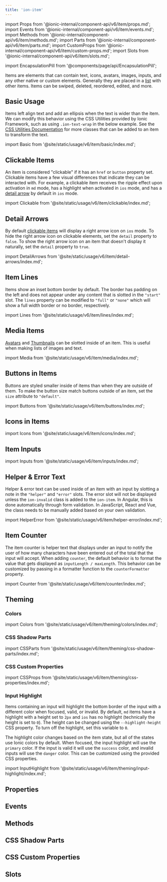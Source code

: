 ```yaml
---
title: 'ion-item'
---
```


import Props from '@ionic-internal/component-api/v6/item/props.md';
import Events from '@ionic-internal/component-api/v6/item/events.md';
import Methods from '@ionic-internal/component-api/v6/item/methods.md';
import Parts from '@ionic-internal/component-api/v6/item/parts.md';
import CustomProps from '@ionic-internal/component-api/v6/item/custom-props.md';
import Slots from '@ionic-internal/component-api/v6/item/slots.md';

<head>
  <title>ion-item: Input, Edit, or Delete iOS and Android Item Elements</title>
  <meta
    name="description"
    content="ion-item elements for iOS/Android contain text, icons, images, and other custom elements. They're placed in a list and can be input, deleted, edited, and more."
  />
</head>

import EncapsulationPill from '@components/page/api/EncapsulationPill';

<EncapsulationPill type="shadow" />

Items are elements that can contain text, icons, avatars, images, inputs, and any other native or custom elements. Generally they are placed in a [list](./list) with other items. Items can be swiped, deleted, reordered, edited, and more.

## Basic Usage

Items left align text and add an ellipsis when the text is wider than the item. We can modify this behavior using the CSS Utilities provided by Ionic Framework, such as using `.ion-text-wrap` in the below example. See the [CSS Utilities Documentation](/docs/layout/css-utilities) for more classes that can be added to an item to transform the text.

import Basic from '@site/static/usage/v6/item/basic/index.md';

<Basic />

## Clickable Items

An item is considered "clickable" if it has an `href` or `button` property set. Clickable items have a few visual differences that indicate they can be interacted with. For example, a clickable item receives the ripple effect upon activation in `md` mode, has a highlight when activated in `ios` mode, and has a [detail arrow](#detail-arrows) by default in `ios` mode.

import Clickable from '@site/static/usage/v6/item/clickable/index.md';

<Clickable />

## Detail Arrows

By default [clickable items](#clickable-items) will display a right arrow icon on `ios` mode. To hide the right arrow icon on clickable elements, set the `detail` property to `false`. To show the right arrow icon on an item that doesn't display it naturally, set the `detail` property to `true`.

import DetailArrows from '@site/static/usage/v6/item/detail-arrows/index.md';

<DetailArrows />


<!--

TODO add this functionality back as a css variable

This feature is not enabled by default on clickable items for the `md` mode, but it can be enabled by setting the following CSS variable:

```css
--item-detail-push-show: true;
```

See the [theming documentation](/docs/theming/css-variables) for more information.

-->

## Item Lines

Items show an inset bottom border by default. The border has padding on the left and does not appear under any content that is slotted in the `"start"` slot. The `lines` property can be modified to `"full"` or `"none"` which will show a full width border or no border, respectively.

import Lines from '@site/static/usage/v6/item/lines/index.md';

<Lines />

## Media Items

[Avatars](./avatar) and [Thumbnails](./thumbnail) can be slotted inside of an item. This is useful when making lists of images and text.

import Media from '@site/static/usage/v6/item/media/index.md';

<Media />

## Buttons in Items

Buttons are styled smaller inside of items than when they are outside of them. To make the button size match buttons outside of an item, set the `size` attribute to `"default"`.

import Buttons from '@site/static/usage/v6/item/buttons/index.md';

<Buttons />

## Icons in Items

import Icons from '@site/static/usage/v6/item/icons/index.md';

<Icons />

## Item Inputs

import Inputs from '@site/static/usage/v6/item/inputs/index.md';

<Inputs />

## Helper & Error Text

Helper & error text can be used inside of an item with an input by slotting a note in the `"helper"` and `"error"` slots. The error slot will not be displayed unless the `ion-invalid` class is added to the `ion-item`. In Angular, this is done automatically through form validation. In JavaScript, React and Vue, the class needs to be manually added based on your own validation.

import HelperError from '@site/static/usage/v6/item/helper-error/index.md';

<HelperError />

## Item Counter

The item counter is helper text that displays under an input to notify the user of how many characters have been entered out of the total that the input will accept. When adding `counter`, the default behavior is to format the value that gets displayed as `inputLength / maxLength`. This behavior can be customized by passing in a formatter function to the `counterFormatter` property.

import Counter from '@site/static/usage/v6/item/counter/index.md';

<Counter />

## Theming

### Colors

import Colors from '@site/static/usage/v6/item/theming/colors/index.md';

<Colors />

### CSS Shadow Parts

import CSSParts from '@site/static/usage/v6/item/theming/css-shadow-parts/index.md';

<CSSParts />

### CSS Custom Properties

import CSSProps from '@site/static/usage/v6/item/theming/css-properties/index.md';

<CSSProps />

### Input Highlight

Items containing an input will highlight the bottom border of the input with a different color when focused, valid, or invalid. By default, `md` items have a highlight with a height set to `2px` and `ios` has no highlight (technically the height is set to `0`). The height can be changed using the `--highlight-height` CSS property. To turn off the highlight, set this variable to `0`.

The highlight color changes based on the item state, but all of the states use Ionic colors by default. When focused, the input highlight will use the `primary` color. If the input is valid it will use the `success` color, and invalid inputs will use the `danger` color. This can be customized using the provided CSS properties.

import InputHighlight from '@site/static/usage/v6/item/theming/input-highlight/index.md';

<InputHighlight />

## Properties

<Props />

## Events

<Events />

## Methods

<Methods />

## CSS Shadow Parts

<Parts />

## CSS Custom Properties

<CustomProps />

## Slots

<Slots />
